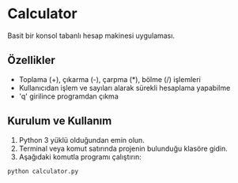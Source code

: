 # Calculator

Basit bir konsol tabanlı hesap makinesi uygulaması.

## Özellikler

- Toplama (+), çıkarma (-), çarpma (*), bölme (/) işlemleri
- Kullanıcıdan işlem ve sayıları alarak sürekli hesaplama yapabilme
- 'q' girilince programdan çıkma

## Kurulum ve Kullanım

1. Python 3 yüklü olduğundan emin olun.
2. Terminal veya komut satırında projenin bulunduğu klasöre gidin.
3. Aşağıdaki komutla programı çalıştırın:

```bash
python calculator.py
